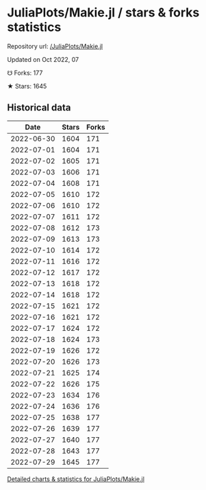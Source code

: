# JuliaPlots/Makie.jl / stars & forks statistics

Repository url: [/JuliaPlots/Makie.jl](https://github.com/JuliaPlots/Makie.jl)

Updated on Oct 2022, 07

☋ Forks: 177

★ Stars: 1645

## Historical data
| Date | Stars | Forks |
|------|-------|-------|
| 2022-06-30 | 1604 | 171 | 
| 2022-07-01 | 1604 | 171 | 
| 2022-07-02 | 1605 | 171 | 
| 2022-07-03 | 1606 | 171 | 
| 2022-07-04 | 1608 | 171 | 
| 2022-07-05 | 1610 | 172 | 
| 2022-07-06 | 1610 | 172 | 
| 2022-07-07 | 1611 | 172 | 
| 2022-07-08 | 1612 | 173 | 
| 2022-07-09 | 1613 | 173 | 
| 2022-07-10 | 1614 | 172 | 
| 2022-07-11 | 1616 | 172 | 
| 2022-07-12 | 1617 | 172 | 
| 2022-07-13 | 1618 | 172 | 
| 2022-07-14 | 1618 | 172 | 
| 2022-07-15 | 1621 | 172 | 
| 2022-07-16 | 1621 | 172 | 
| 2022-07-17 | 1624 | 172 | 
| 2022-07-18 | 1624 | 173 | 
| 2022-07-19 | 1626 | 172 | 
| 2022-07-20 | 1626 | 173 | 
| 2022-07-21 | 1625 | 174 | 
| 2022-07-22 | 1626 | 175 | 
| 2022-07-23 | 1634 | 176 | 
| 2022-07-24 | 1636 | 176 | 
| 2022-07-25 | 1638 | 177 | 
| 2022-07-26 | 1639 | 177 | 
| 2022-07-27 | 1640 | 177 | 
| 2022-07-28 | 1643 | 177 | 
| 2022-07-29 | 1645 | 177 | 


[Detailed charts & statistics for JuliaPlots/Makie.jl](https://reviewgithub.com/rep/JuliaPlots/Makie.jl)
